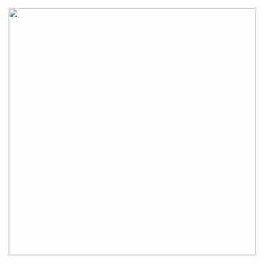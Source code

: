 <p float="left">
       <img src="https://github.com/Ushanshi-Sharma/HR-Analytics-PowerBI-Dashboard/assets/154740255/686c780c-52fc-476d-b35b-fc2198da2a1f.jpg" height="500"  />
   
</p>
